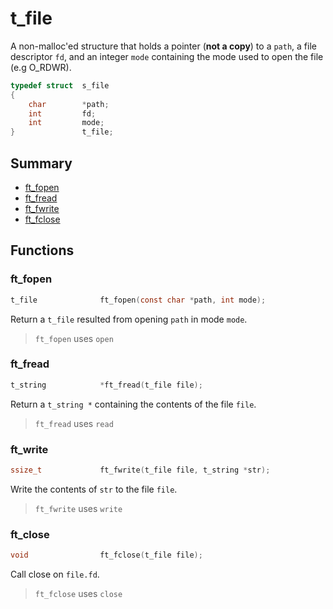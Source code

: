 # t_file

A non-malloc'ed structure that holds a pointer (**not a copy**) to a `path`, a file descriptor `fd`, and an integer `mode` containing the mode used to open the file (e.g O_RDWR).

```c
typedef struct  s_file
{
    char        *path;
    int         fd;
    int         mode;
}               t_file;
```

## Summary
- [ft_fopen](#ft_fopen)
- [ft_fread](#ft_fread)
- [ft_fwrite](#ft_fwrite)
- [ft_fclose](#ft_fclose)

## Functions

### ft_fopen
```c
t_file				ft_fopen(const char *path, int mode);
```

Return a `t_file` resulted from opening `path` in mode `mode`.

> `ft_fopen` uses `open`

### ft_fread
```c
t_string			*ft_fread(t_file file);
```

Return a `t_string *` containing the contents of the file `file`.

> `ft_fread` uses `read`

### ft_write
```c
ssize_t				ft_fwrite(t_file file, t_string *str);
```

Write the contents of `str` to the file `file`.

> `ft_fwrite` uses `write`

### ft_close
```c
void				ft_fclose(t_file file);
```

Call close on `file.fd`.

> `ft_fclose` uses `close`